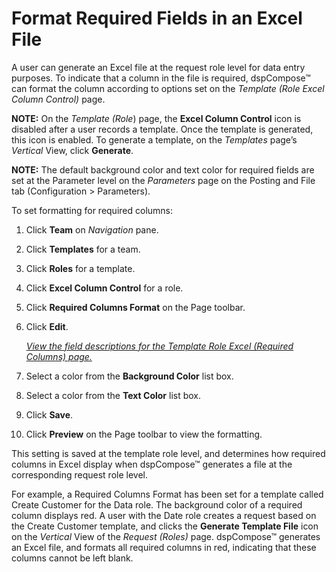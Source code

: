 # Format Required Fields in an Excel File

A user can generate an Excel file at the request role level for data
entry purposes. To indicate that a column in the file is required,
dspCompose™ can format the column according to options set on the
*Template (Role Excel Column Control)* page.

**NOTE:** On the *Template (Role*) page, the **Excel Column Control**
icon is disabled after a user records a template. Once the template is
generated, this icon is enabled. To generate a template, on the
*Templates* page’s *Vertical* View, click **Generate**.

<span style="font-weight: bold;">NOTE:</span> The default background
color and text color for required fields are set at the Parameter level
on the <span style="font-style: italic;">Parameters</span> page on the
Posting and File tab (Configuration \> Parameters).

To set formatting for required columns:

1.  Click **Team** on *Navigation* pane.

2.  Click **Templates** for a team.

3.  Click **Roles** for a template.

4.  Click **Excel Column Control** for a role.

5.  Click **Required Columns Format** on the Page toolbar.

6.  Click **Edit**.
    
    *[View the field descriptions for the Template Role Excel (Required
    Columns)
    page.](../Page_Desc/Template_Role_Excel_Required_Columns.htm)*

7.  Select a color from the **Background Color** list box.

8.  Select a color from the **Text Color** list box.

9.  Click **Save**.

10. Click **Preview** on the Page toolbar to view the formatting.

This setting is saved at the template role level, and determines how
required columns in Excel display when dspCompose™ generates a file at
the corresponding request role level.

For example, a Required Columns Format has been set for a template
called Create Customer for the Data role. The background color of a
required column displays red. A user with the Date role creates a
request based on the Create Customer template, and clicks the **Generate
Template File** icon on the *Vertical* View of the *Request (Roles)*
page. dspCompose™ generates an Excel file, and formats all required
columns in red, indicating that these columns cannot be left blank.
